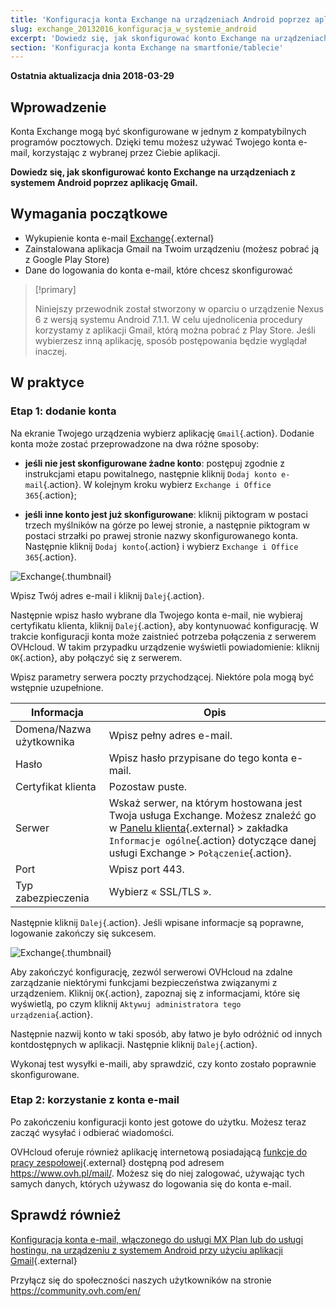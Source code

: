 ```yaml
---
title: 'Konfiguracja konta Exchange na urządzeniach Android poprzez aplikację Gmail'
slug: exchange_20132016_konfiguracja_w_systemie_android
excerpt: 'Dowiedz się, jak skonfigurować konto Exchange na urządzeniach z systemem Android poprzez aplikację Gmail'
section: 'Konfiguracja konta Exchange na smartfonie/tablecie'
---
```


**Ostatnia aktualizacja dnia 2018-03-29**

## Wprowadzenie

Konta Exchange mogą być skonfigurowane w jednym z kompatybilnych programów pocztowych.  Dzięki temu możesz używać Twojego konta e-mail, korzystając z wybranej przez Ciebie aplikacji.

**Dowiedz się, jak skonfigurować konto Exchange na urządzeniach z systemem Android poprzez aplikację Gmail.**

## Wymagania początkowe

- Wykupienie konta e-mail [Exchange](https://www.ovhcloud.com/pl/emails/){.external}
- Zainstalowana aplikacja Gmail na Twoim urządzeniu (możesz pobrać ją z Google Play Store)
- Dane do logowania do konta e-mail, które chcesz skonfigurować

> [!primary]
>
> Niniejszy przewodnik został stworzony w oparciu o urządzenie Nexus 6 z wersją systemu Android 7.1.1. W celu ujednolicenia procedury korzystamy z aplikacji Gmail, którą można pobrać z Play Store. Jeśli wybierzesz inną aplikację, sposób postępowania będzie wyglądał inaczej. 
>

## W praktyce

### Etap 1: dodanie konta

Na ekranie Twojego urządzenia wybierz aplikację `Gmail`{.action}. Dodanie konta może zostać przeprowadzone na dwa różne sposoby:

- **jeśli nie jest skonfigurowane żadne konto**: postępuj zgodnie z instrukcjami etapu powitalnego, następnie kliknij `Dodaj konto e-mail`{.action}. W kolejnym kroku wybierz `Exchange i Office 365`{.action}; 

- **jeśli inne konto jest już skonfigurowane**: kliknij piktogram w postaci trzech myślników na górze po lewej stronie, a następnie piktogram w postaci strzałki po prawej stronie nazwy skonfigurowanego konta. Następnie kliknij `Dodaj konto`{.action} i wybierz `Exchange i Office 365`{.action}. 

![Exchange](images/configuration-exchange-gmail-application-android-step1.png){.thumbnail}

Wpisz Twój adres e-mail i kliknij `Dalej`{.action}.

Następnie wpisz hasło wybrane dla Twojego konta e-mail, nie wybieraj certyfikatu klienta, kliknij `Dalej`{.action}, aby kontynuować konfigurację. W trakcie konfiguracji konta może zaistnieć potrzeba połączenia z serwerem OVHcloud. W takim przypadku urządzenie wyświetli powiadomienie: kliknij `OK`{.action}, aby połączyć się z serwerem.

Wpisz parametry serwera poczty przychodzącej. Niektóre pola mogą być wstępnie uzupełnione.

|Informacja|Opis| 
|---|---| 
|Domena/Nazwa użytkownika|Wpisz pełny adres e-mail.|  
|Hasło|Wpisz hasło przypisane do tego konta e-mail.|
|Certyfikat klienta|Pozostaw puste.|
|Serwer|Wskaż serwer, na którym hostowana jest Twoja usługa Exchange. Możesz znaleźć go w [Panelu klienta](https://www.ovh.com/auth/?action=gotomanager&from=https://www.ovh.pl/&ovhSubsidiary=pl){.external} > zakładka `Informacje ogólne`{.action} dotyczące danej usługi Exchange > `Połączenie`{.action}.|
|Port|Wpisz port 443.|  
|Typ zabezpieczenia|Wybierz « SSL/TLS ».|

Następnie kliknij `Dalej`{.action}. Jeśli wpisane informacje są poprawne, logowanie zakończy się sukcesem.

![Exchange](images/configuration-exchange-gmail-application-android-step2.png){.thumbnail}

Aby zakończyć konfigurację, zezwól serwerowi OVHcloud na zdalne zarządzanie niektórymi funkcjami bezpieczeństwa związanymi z urządzeniem. Kliknij `OK`{.action}, zapoznaj się z informacjami, które się wyświetlą, po czym kliknij `Aktywuj administratora tego urządzenia`{.action}.

Następnie nazwij konto w taki sposób, aby łatwo je było odróżnić od innych kontdostępnych w aplikacji. Następnie kliknij `Dalej`{.action}.

Wykonaj test wysyłki e-maili, aby sprawdzić, czy konto zostało poprawnie skonfigurowane.

### Etap 2: korzystanie z konta e-mail

Po zakończeniu konfiguracji konto jest gotowe do użytku. Możesz teraz zacząć wysyłać i odbierać wiadomości.

OVHcloud oferuje również aplikację internetową posiadającą [funkcje do pracy zespołowej](https://www.ovhcloud.com/pl/emails/){.external}  dostępną pod adresem <https://www.ovh.pl/mail/>. Możesz się do niej zalogować, używając tych samych danych, których używasz do logowania się do konta e-mail.

## Sprawdź również

[Konfiguracja konta e-mail, włączonego do usługi MX Plan lub do usługi hostingu, na urządzeniu z systemem Android przy użyciu aplikacji Gmail](https://docs.ovh.com/pl/emails/konfiguracja-android/){.external}

Przyłącz się do społeczności naszych użytkowników na stronie <https://community.ovh.com/en/>